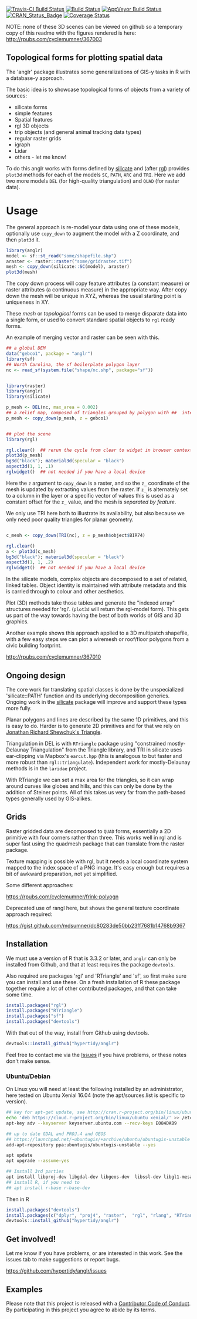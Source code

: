 
[![Travis-CI Build Status](http://badges.herokuapp.com/travis/hypertidy/anglr?branch=master&env=BUILD_NAME=trusty_release&label=linux)](https://travis-ci.org/hypertidy/anglr) [![Build Status](http://badges.herokuapp.com/travis/hypertidy/anglr?branch=master&env=BUILD_NAME=osx_release&label=osx)](https://travis-ci.org/hypertidy/anglr) [![AppVeyor Build Status](https://ci.appveyor.com/api/projects/status/github/hypertidy/anglr?branch=master&svg=true)](https://ci.appveyor.com/project/mdsumner/anglr) [![CRAN\_Status\_Badge](http://www.r-pkg.org/badges/version/anglr)](https://cran.r-project.org/package=anglr) [![Coverage Status](https://img.shields.io/codecov/c/github/hypertidy/anglr/master.svg)](https://codecov.io/github/hypertidy/anglr?branch=master)

<!-- README.md is generated from README.Rmd. Please edit that file -->
NOTE: none of these 3D scenes can be viewed on github so a temporary copy of this readme with the figures rendered is here: <http://rpubs.com/cyclemumner/367003>

Topological forms for plotting spatial data
-------------------------------------------

The 'anglr' package illustrates some generalizations of GIS-y tasks in R with a database-y approach.

The basic idea is to showcase topological forms of objects from a variety of sources:

-   silicate forms
-   simple features
-   Spatial features
-   rgl 3D objects
-   trip objects (and general animal tracking data types)
-   regular raster grids
-   igraph
-   Lidar
-   others - let me know!

To do this anglr works with forms defined by [silicate](https://github.com/hypertidy/silicate) and (after [rgl](https://cran.r-project.org/package=rgl)) provides `plot3d` methods for each of the models `SC`, `PATH`, `ARC` and `TRI`. Here we add two more models `DEL` (for high-quality triangulation) and `QUAD` (for raster data).

Usage
=====

The general approach is re-model your data using one of these models, optionally use `copy_down` to augment the model with a Z coordinate, and then `plot3d` it.

``` r
library(anglr)
model <- sf::st_read("some/shapefile.shp")
araster <- raster::raster("some/gridraster.tif")
mesh <- copy_down(silicate::SC(model), araster)
plot3d(mesh)
```

The copy down process will copy feature attributes (a constant measure) or raster attributes (a continuous measure) in the appropriate way. After copy down the mesh will be unique in XYZ, whereas the usual starting point is uniqueness in XY.

These *mesh* or *topological* forms can be used to merge disparate data into a single form, or used to convert standard spatial objects to `rgl` ready forms.

An example of merging vector and raster can be seen with this.

``` r
## a global DEM
data("gebco1", package = "anglr")
library(sf)
## North Carolina, the sf boilerplate polygon layer
nc <- read_sf(system.file("shape/nc.shp", package="sf"))


library(raster)
library(anglr) 
library(silicate)

p_mesh <- DEL(nc, max_area = 0.002)
## a relief map, composed of triangles grouped by polygon with ##  interpolated raster elevation 
p_mesh <- copy_down(p_mesh, z = gebco1)


## plot the scene
library(rgl)

rgl.clear()  ## rerun the cycle from clear to widget in browser contexts 
plot3d(p_mesh) 
bg3d("black"); material3d(specular = "black")
aspect3d(1, 1, .1)
rglwidget()  ## not needed if you have a local device
```

Here the `z` argument to `copy_down` is a raster, and so the `z_` coordinate of the mesh is updated by extracting values from the raster. If `z_` is alternately set to a column in the layer or a specific vector of values this is used as a constant offset for the `z_` value, and the mesh is *separated by feature*.

We only use TRI here both to illustrate its availability, but also because we only need poor quality triangles for planar geometry.

``` r

c_mesh <- copy_down(TRI(nc), z = p_mesh$object$BIR74)

rgl.clear()
a <- plot3d(c_mesh) 
bg3d("black"); material3d(specular = "black")
aspect3d(1, 1, .2)
rglwidget()  ## not needed if you have a local device
```

In the silicate models, complex objects are decomposed to a set of related, linked tables. Object identity is maintained with attribute metadata and this is carried through to colour and other aesthetics.

Plot (3D) methods take those tables and generate the "indexed array" structures needed for 'rgl'. (`plot3d` will return the rgl-model form). This gets us part of the way towards having the best of both worlds of GIS and 3D graphics.

Another example shows this approach applied to a 3D multipatch shapefile, with a few easy steps we can plot a wiremesh or roof/floor polygons from a civic building footprint.

<http://rpubs.com/cyclemumner/367010>

Ongoing design
--------------

The core work for translating spatial classes is done by the unspecialized 'silicate::PATH' function and its underlying decomposition generics. Ongoing work in the [silicate](https://github.com/hypertidy/silicate) package will improve and support these types more fully.

Planar polygons and lines are described by the same 1D primitives, and this is easy to do. Harder is to generate 2D primitives and for that we rely on [Jonathan Richard Shewchuk's Triangle](https://www.cs.cmu.edu/~quake/triangle.html).

Triangulation in DEL is with `RTriangle` package using "constrained mostly-Delaunay Triangulation" from the Triangle library, and TRI in silicate uses ear-clipping via Mapbox's `earcut.hpp` (this is analogous to but faster and more robust than `rgl::triangulate`). Independent work for mostly-Delaunay methods is in the `laridae` project.

With RTriangle we can set a max area for the triangles, so it can wrap around curves like globes and hills, and this can only be done by the addition of Steiner points. All of this takes us very far from the path-based types generally used by GIS-alikes.

Grids
-----

Raster gridded data are decomposed to `QUAD` forms, essentially a 2D primitive with four corners rather than three. This works well in rgl and is super fast using the quadmesh package that can translate from the raster package.

Texture mapping is possible with rgl, but it needs a local coordinate system mapped to the index space of a PNG image. It's easy enough but requires a bit of awkward preparation, not yet simplified.

Some different approaches:

<https://rpubs.com/cyclemumner/frink-polyogn>

Deprecated use of rangl here, but shows the general texture coordinate approach required:

<https://gist.github.com/mdsumner/dc80283de50bb23ff7681b14768b9367>

Installation
------------

We must use a version of R that is 3.3.2 or later, and `anglr` can only be installed from Github, and that at least requires the package `devtools`.

Also required are packages 'rgl' and 'RTriangle' and 'sf', so first make sure you can install and use these. On a fresh installation of R these package together require a lot of other contributed packages, and that can take some time.

``` r
install.packages("rgl")
install.packages("RTriangle")
install.packages("sf")
install.packages("devtools")
```

With that out of the way, install from Github using devtools.

``` r
devtools::install_github("hypertidy/anglr")
```

Feel free to contact me via the [Issues](https://github.com/hypertidy/anglr/issues/) if you have problems, or these notes don't make sense.

### Ubuntu/Debian

On Linux you will need at least the following installed by an administrator, here tested on Ubuntu Xenial 16.04 (note the apt/sources.list is specific to version).

``` bash
## key for apt-get update, see http://cran.r-project.org/bin/linux/ubuntu/README
echo 'deb https://cloud.r-project.org/bin/linux/ubuntu xenial/' >> /etc/apt/sources.list
apt-key adv --keyserver keyserver.ubuntu.com --recv-keys E084DAB9

## up to date GDAL and PROJ.4 and GEOS
## https://launchpad.net/~ubuntugis/+archive/ubuntu/ubuntugis-unstable
add-apt-repository ppa:ubuntugis/ubuntugis-unstable --yes

apt update 
apt upgrade --assume-yes

## Install 3rd parties
apt install libproj-dev libgdal-dev libgeos-dev  libssl-dev libgl1-mesa-dev libglu1-mesa-dev libudunits2-dev
## install R, if you need to
## apt install r-base r-base-dev 
```

Then in R

``` r
install.packages("devtools")
install.packages(c("dplyr", "proj4", "raster",  "rgl", "rlang", "RTriangle", "spbabel", "tibble", "viridis"))
devtools::install_github("hypertidy/anglr")
```

Get involved!
-------------

Let me know if you have problems, or are interested in this work. See the issues tab to make suggestions or report bugs.

<https://github.com/hypertidy/anglr/issues>

Examples
--------

Please note that this project is released with a [Contributor Code of Conduct](CONDUCT.md). By participating in this project you agree to abide by its terms.
